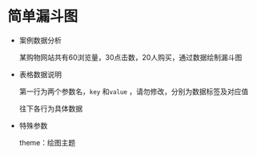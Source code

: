 # 简单漏斗图

- 案例数据分析

  某购物网站共有60浏览量，30点击数，20人购买，通过数据绘制漏斗图

- 表格数据说明

  第一行为两个参数名，`key` 和`value` ，请勿修改，分别为数据标签及对应值

  往下各行为具体数据

- 特殊参数

  theme：绘图主题
  
  

